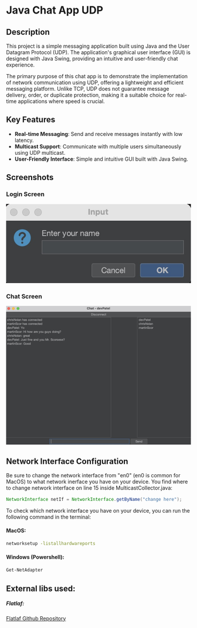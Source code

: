 # Java Chat App UDP

## Description
This project is a simple messaging application built using Java and the User Datagram Protocol (UDP). The application's graphical user interface (GUI) is designed with Java Swing, providing an intuitive and user-friendly chat experience.

The primary purpose of this chat app is to demonstrate the implementation of network communication using UDP, offering a lightweight and efficient messaging platform. Unlike TCP, UDP does not guarantee message delivery, order, or duplicate protection, making it a suitable choice for real-time applications where speed is crucial.

## Key Features
- **Real-time Messaging**: Send and receive messages instantly with low latency.
- **Multicast Support**: Communicate with multiple users simultaneously using UDP multicast.
- **User-Friendly Interface**: Simple and intuitive GUI built with Java Swing.

## Screenshots

### Login Screen

![Login Screenshot](images/login.jpg)

### Chat Screen

![Chat Screenshot](images/Chat.jpg)



## Network Interface Configuration

Be sure to change the network interface from "en0" (en0 is common for MacOS) to what network inerface you have on your device.
You find where to change network interface on line 15 inside MulticastCollector.java:

```java
NetworkInterface netIf = NetworkInterface.getByName("change here");
```

To check which network interface you have on your device, you can run the following command in the terminal:

 #### MacOS:
```bash
networksetup -listallhardwareports
```

 #### Windows (Powershell):
```bash
Get-NetAdapter
```


## External libs used:

 ##### Flatlaf:

[Flatlaf Github Repository](https://github.com/JFormDesigner/FlatLaf?tab=readme-ov-file)
